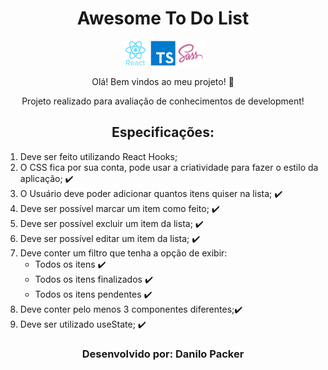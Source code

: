 <div id="header" align="center">
 <h1> Awesome To Do List </h1>
 <img src="https://github.com/devicons/devicon/blob/master/icons/react/react-original-wordmark.svg" title="React" alt="React" width="40" height="40"/>
 <img src="https://github.com/devicons/devicon/blob/master/icons/typescript/typescript-plain.svg" title="Typescript" alt="Typescript" width="40" height="40"/>
 <img src="https://github.com/devicons/devicon/blob/master/icons/sass/sass-original.svg" title="Sass" alt="Sass" width="40" height="40"/>
</div>

<div id="main" align="center">
 <p>Olá! Bem vindos ao meu projeto! 👋</p>
 <p> Projeto realizado para avaliação de conhecimentos de development!</p>
</div>

<div id="especs" align="center">
 <h2>
Especificações:
 </h2>
</div>
<div id="lista" align="left">
 <ol>
  <li>
   Deve ser feito utilizando React Hooks;
  </li>
   <li>
O CSS fica por sua conta, pode usar a criatividade para fazer o estilo da aplicação; ✔️
    </li>
    <li>
O Usuário deve poder adicionar quantos itens quiser na lista; ✔️
     </li>
     <li>
Deve ser possível marcar um item como feito; ✔️
      </li>
      <li>
Deve ser possível excluir um item da lista; ✔️
       </li>
       <li>
Deve ser possível editar um item da lista; ✔️
        </li>
        <li>
Deve conter um filtro que tenha a opção de exibir:
         <ul>
         <li>
Todos os itens ✔️
          <li>
Todos os itens finalizados ✔️
           </li>
           <li>
Todos os itens pendentes ✔️
            </li>
         </ul>
  </li>
            <li>
Deve conter pelo menos 3 componentes diferentes;✔️
             </li>
             <li>
Deve ser utilizado useState; ✔️
              </li>
  </ol
 </div>

  <div id="footer" align="center">
  <h3>
   Desenvolvido por: Danilo Packer
  </h3>
  </div>
